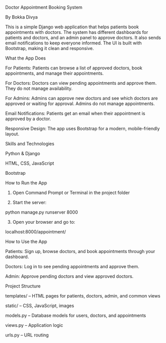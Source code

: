 Doctor Appointment Booking System

By Bokka Divya

This is a simple Django web application that helps patients book appointments with doctors. The system has different dashboards for patients and doctors, and an admin panel to approve doctors. It also sends email notifications to keep everyone informed. The UI is built with Bootstrap, making it clean and responsive.



What the App Does

For Patients:
Patients can browse a list of approved doctors, book appointments, and manage their appointments.

For Doctors:
Doctors can view pending appointments and approve them. They do not manage availability.

For Admins:
Admins can approve new doctors and see which doctors are approved or waiting for approval. Admins do not manage appointments.

Email Notifications:
Patients get an email when their appointment is approved by a doctor.

Responsive Design:
The app uses Bootstrap for a modern, mobile-friendly layout.




Skills and Technologies

Python & Django

HTML, CSS, JavaScript

Bootstrap





How to Run the App

1. Open Command Prompt or Terminal in the project folder


2. Start the server:

python manage.py runserver 8000


3. Open your browser and go to:

localhost:8000/appointment/





How to Use the App

Patients: Sign up, browse doctors, and book appointments through your dashboard.

Doctors: Log in to see pending appointments and approve them.

Admin: Approve pending doctors and view approved doctors.





Project Structure

templates/ – HTML pages for patients, doctors, admin, and common views

static/ – CSS, JavaScript, images

models.py – Database models for users, doctors, and appointments

views.py – Application logic

urls.py – URL routing
